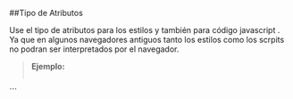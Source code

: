 ##Tipo de Atributos

Use el tipo de atributos para los estilos y también para código javascript . Ya que en algunos navegadores antiguos tanto los estilos como los scrpits no podran ser interpretados por el navegador.

>**Ejemplo:**
>```html
<!-- Recomendado -->
<link rel='stylesheet' href='http://frontend-labs.com/css/admin.css' type='text/css'/>
<!-- No Recomendado -->
<link rel='stylesheet' href='http://frontend-labs.com/css/admin.css'/>
<!-- Recomendado -->
<script type='text/javascript' src='http://frontend-labs.com/js/jquery.js'></script>
<!-- No Recomendado -->
<script src='http://frontend-labs.com/js/jquery.js'></script>
```
